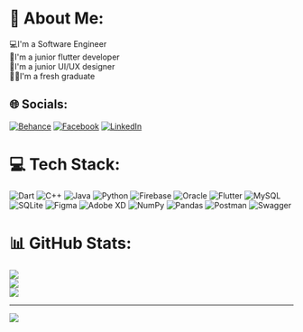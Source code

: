 # 💫 About Me:
💻I'm a Software Engineer<br>📱I'm a junior flutter developer<br>🎨I'm a junior UI/UX designer<br>👩‍🎓I'm a fresh graduate


## 🌐 Socials:
[![Behance](https://img.shields.io/badge/Behance-1769ff?logo=behance&logoColor=white)](https://behance.net/raniamostafa6) [![Facebook](https://img.shields.io/badge/Facebook-%231877F2.svg?logo=Facebook&logoColor=white)](https://facebook.com/rania.mostafa.79069323) [![LinkedIn](https://img.shields.io/badge/LinkedIn-%230077B5.svg?logo=linkedin&logoColor=white)](https://linkedin.com/in/rania-mostafa-255b74237) 

# 💻 Tech Stack:
![Dart](https://img.shields.io/badge/dart-%230175C2.svg?style=for-the-badge&logo=dart&logoColor=white) ![C++](https://img.shields.io/badge/c++-%2300599C.svg?style=for-the-badge&logo=c%2B%2B&logoColor=white) ![Java](https://img.shields.io/badge/java-%23ED8B00.svg?style=for-the-badge&logo=java&logoColor=white) ![Python](https://img.shields.io/badge/python-3670A0?style=for-the-badge&logo=python&logoColor=ffdd54) ![Firebase](https://img.shields.io/badge/firebase-%23039BE5.svg?style=for-the-badge&logo=firebase) ![Oracle](https://img.shields.io/badge/Oracle-F80000?style=for-the-badge&logo=oracle&logoColor=white) ![Flutter](https://img.shields.io/badge/Flutter-%2302569B.svg?style=for-the-badge&logo=Flutter&logoColor=white) ![MySQL](https://img.shields.io/badge/mysql-%2300f.svg?style=for-the-badge&logo=mysql&logoColor=white) ![SQLite](https://img.shields.io/badge/sqlite-%2307405e.svg?style=for-the-badge&logo=sqlite&logoColor=white) 	![Figma](https://img.shields.io/badge/figma-%23F24E1E.svg?style=for-the-badge&logo=figma&logoColor=white) ![Adobe XD](https://img.shields.io/badge/Adobe%20XD-470137?style=for-the-badge&logo=Adobe%20XD&logoColor=#FF61F6) ![NumPy](https://img.shields.io/badge/numpy-%23013243.svg?style=for-the-badge&logo=numpy&logoColor=white) ![Pandas](https://img.shields.io/badge/pandas-%23150458.svg?style=for-the-badge&logo=pandas&logoColor=white) ![Postman](https://img.shields.io/badge/Postman-FF6C37?style=for-the-badge&logo=postman&logoColor=white) ![Swagger](https://img.shields.io/badge/-Swagger-%23Clojure?style=for-the-badge&logo=swagger&logoColor=white)
# 📊 GitHub Stats:
![](https://github-readme-stats.vercel.app/api?username=RaniaMostafa55&theme=default&hide_border=false&include_all_commits=false&count_private=false)<br/>
![](https://github-readme-streak-stats.herokuapp.com/?user=RaniaMostafa55&theme=default&hide_border=false)<br/>
![](https://github-readme-stats.vercel.app/api/top-langs/?username=RaniaMostafa55&theme=default&hide_border=false&include_all_commits=false&count_private=false&layout=compact)

---
[![](https://visitcount.itsvg.in/api?id=RaniaMostafa55&icon=0&color=0)](https://visitcount.itsvg.in)

<!-- Proudly created with GPRM ( https://gprm.itsvg.in ) -->